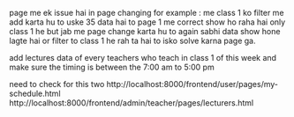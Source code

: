 page me ek issue hai in page changing for example : me class 1 ko filter me add karta hu to uske 35 data hai to page 1 me correct show ho raha hai only class 1 he but jab me page change karta hu to again sabhi data show hone lagte hai or filter to class 1 he rah ta hai to isko solve karna page ga.

add lectures data of every teachers who teach in class 1 of this week and make sure the timing is between the 7:00 am to 5:00 pm

need to check for this two
http://localhost:8000/frontend/user/pages/my-schedule.html
http://localhost:8000/frontend/admin/teacher/pages/lecturers.html
